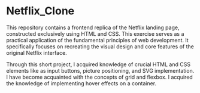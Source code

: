 # Netflix_Clone

This repository contains a frontend replica of the Netflix landing page, constructed exclusively using HTML and CSS. This exercise serves as a practical application of the fundamental principles of web development. It specifically focuses on recreating the visual design and core features of the original Netflix interface.

Through this short project, I acquired knowledge of crucial HTML and CSS elements like as input buttons, picture positioning, and SVG implementation. I have become acquainted with the concepts of grid and flexbox. I acquired the knowledge of implementing hover effects on a container.